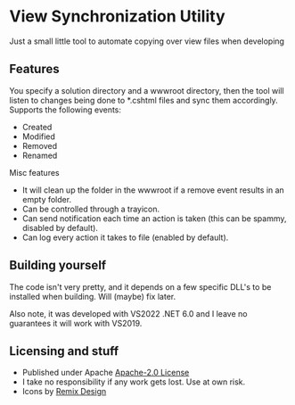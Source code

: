 # View Synchronization Utility
Just a small little tool to automate copying over view files when developing

## Features
You specify a solution directory and a wwwroot directory, then the tool will listen to changes being done to *.cshtml files and sync them accordingly.
Supports the following events:
* Created
* Modified
* Removed
* Renamed

Misc features
* It will clean up the folder in the wwwroot if a remove event results in an empty folder.
* Can be controlled through a trayicon.
* Can send notification each time an action is taken (this can be spammy, disabled by default).
* Can log every action it takes to file (enabled by default).


## Building yourself
The code isn't very pretty, and it depends on a few specific DLL's to be installed when building.
Will (maybe) fix later.

Also note, it was developed with VS2022 .NET 6.0 and I leave no guarantees it will work with VS2019.

## Licensing and stuff
- Published under Apache [Apache-2.0 License](LICENSE)
- I take no responsibility if any work gets lost. Use at own risk.
- Icons by [Remix Design](https://remixicon.com/)
